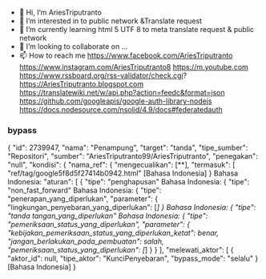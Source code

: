 - 👋 Hi, I’m AriesTriputranto
- 👀 I’m interested in to public network &Translate request
- 🌱 I’m currently learning html 5 UTF 8 to meta translate request & public network
- 💞️ I’m looking to collaborate on ...
- 📫 How to reach me https://www.facebook.com/AriesTriputranto
https://www.instagram.com/AriesTriputranto8
https://m.youtube.com
https://www.rssboard.org/rss-validator/check.cgi?
https://AriesTriputranto.blogspot.com
https://translatewiki.net/w/api.php?action=feedc&format=json
https://github.com/googleapis/google-auth-library-nodejs
https://docs.nodesource.com/nsolid/4.9/docs#federatedauth
<!---
AriesTriputranto/github.com/Docs is a ✨ special ✨ repository because its `README.md` (this file) appears on your GitHub profile.
You can click the Preview link to take a look at your changes.
--->
### bypass 
  {
  "id": 2739947,
  "nama": "Penampung",
  "target": "tanda",
  "tipe_sumber": "Repositori",
  "sumber": "AriesTriputranto99/AriesTriputranto",
  "penegakan": "null",
  "kondisi": {
    "nama_ref": {
      "mengecualikan": [**],
      "termasuk": [
        "ref/tag/google5f8d5f27414b0942.html"
      [Bahasa Indonesia]
    }
  Bahasa Indonesia:
  "aturan": [
    {
      "tipe": "penghapusan"
    Bahasa Indonesia:
    {
      "tipe": "non_fast_forward"
    Bahasa Indonesia:
    {
      "tipe": "penerapan_yang_diperlukan",
      "parameter": {
        "lingkungan_penyebaran_yang_diperlukan": [*]
      }
    Bahasa Indonesia:
    {
      "tipe": "tanda tangan_yang_diperlukan"
    Bahasa Indonesia:
    {
      "tipe": "pemeriksaan_status_yang_diperlukan",
      "parameter": {
        "kebijakan_pemeriksaan_status_yang_diperlukan_ketat": benar,
        "jangan_berlakukan_pada_pembuatan": salah,
        "pemeriksaan_status_yang_diperlukan": [*]
      }
    }
  ],
  "melewati_aktor": [
    {
      "aktor_id": null,
      "tipe_aktor": "KunciPenyebaran",
      "bypass_mode": "selalu"
    }
  [Bahasa Indonesia]
}
